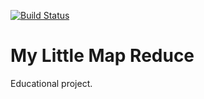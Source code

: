 [![Build Status](https://travis-ci.org/xosmig/MyLittleMapReduce.svg?branch=master)](https://travis-ci.org/xosmig/MyLittleMapReduce)

# My Little Map Reduce

Educational project.
